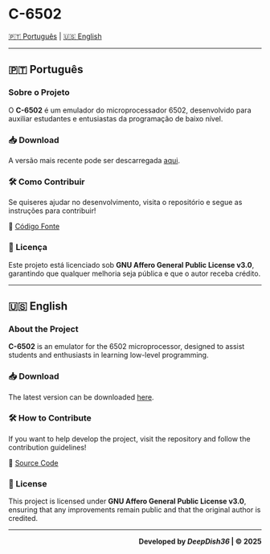 # C-6502 

[🇵🇹 Português](#português) | [🇺🇸 English](#english)

---

## <h2 id="português">🇵🇹 **Português**</h2>
### Sobre o Projeto
O **C-6502** é um emulador do microprocessador 6502, desenvolvido para auxiliar estudantes e entusiastas da programação de baixo nível.

### 📥 Download
A versão mais recente pode ser descarregada [aqui](https://github.com/DeepDish36/C-6502/releases/latest).

### 🛠 Como Contribuir
Se quiseres ajudar no desenvolvimento, visita o repositório e segue as instruções para contribuir!

🔗 [Código Fonte](https://github.com/DeepDish36/C-6502)

### 📜 Licença
Este projeto está licenciado sob **GNU Affero General Public License v3.0**, garantindo que qualquer melhoria seja pública e que o autor receba crédito.

---

## <h2 id="english">🇺🇸 **English**</h2>
### About the Project
**C-6502** is an emulator for the 6502 microprocessor, designed to assist students and enthusiasts in learning low-level programming.

### 📥 Download
The latest version can be downloaded [here](https://github.com/DeepDish36/C-6502/releases/latest).

### 🛠 How to Contribute
If you want to help develop the project, visit the repository and follow the contribution guidelines!

🔗 [Source Code](https://github.com/DeepDish36/C-6502)

### 📜 License
This project is licensed under **GNU Affero General Public License v3.0**, ensuring that any improvements remain public and that the original author is credited.

---
<b>
  <p align=end>Developed by <i>DeepDish36</i> | © 2025</p>
</b>
